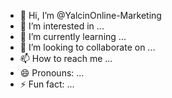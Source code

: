 - 👋 Hi, I’m @YalcinOnline-Marketing
- 👀 I’m interested in ...
- 🌱 I’m currently learning ...
- 💞️ I’m looking to collaborate on ...
- 📫 How to reach me ...
- 😄 Pronouns: ...
- ⚡ Fun fact: ...

<!---
YalcinOnline/YalcinOnline is a ✨ special ✨ repository because its `README.md` (this file) appears on your GitHub profile.
You can click the Preview link to take a look at your changes.
--->
